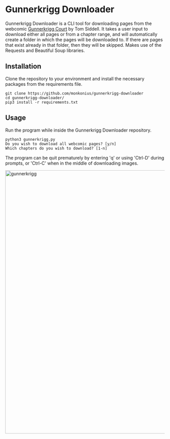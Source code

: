 # Gunnerkrigg Downloader
Gunnerkrigg Downloader is a CLI tool for downloading pages from the webcomic [Gunnerkrigg Court](https://www.gunnerkrigg.com/) by Tom Siddell. It takes a user input to download either all pages or from a chapter range, and will automatically create a folder in which the pages will be downloaded to. If there are pages that exist already in that folder, then they will be skipped. Makes use of the Requests and Beautiful Soup libraries.

## Installation
Clone the repository to your environment and install the necessary packages from the requirements file.
```
git clone https://github.com/monkonius/gunnerkrigg-downloader
cd gunnerkrigg-downloader/
pip3 install -r requirements.txt
```

## Usage
Run the program while inside the Gunnerkrigg Downloader repository.
```
python3 gunnerkrigg.py
Do you wish to download all webcomic pages? [y/n]
Which chapters do you wish to download? [1-n]
```
The program can be quit prematurely by entering 'q' or using 'Ctrl-D' during prompts, or 'Ctrl-C' when in the middle of downloading images.

<img width="829" alt="gunnerkrigg" src="https://github.com/monkonius/gunnerkrigg-downloader/assets/65208909/0146123b-f345-49b3-9c66-131d2b17705d">
